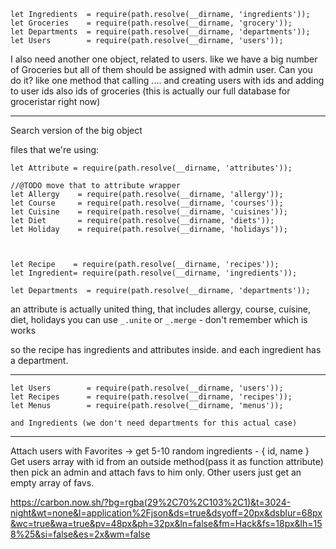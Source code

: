 ```
let Ingredients  = require(path.resolve(__dirname, 'ingredients'));
let Groceries    = require(path.resolve(__dirname, 'grocery'));
let Departments  = require(path.resolve(__dirname, 'departments'));
let Users        = require(path.resolve(__dirname, 'users'));
```

I also need another one object, related to users.
like we have a big number of Groceries
but all of them should be assigned with admin user.
Can you do it?
like one method that calling .... and creating users with ids and adding to user ids also ids of groceries
(this is actually our full database for groceristar right now)

---

Search version of the big object

files that we're using:
```
let Attribute = require(path.resolve(__dirname, 'attributes'));

//@TODO move that to attribute wrapper
let Allergy    = require(path.resolve(__dirname, 'allergy'));
let Course     = require(path.resolve(__dirname, 'courses'));
let Cuisine    = require(path.resolve(__dirname, 'cuisines'));
let Diet       = require(path.resolve(__dirname, 'diets'));
let Holiday    = require(path.resolve(__dirname, 'holidays'));



let Recipe    = require(path.resolve(__dirname, 'recipes'));
let Ingredient= require(path.resolve(__dirname, 'ingredients'));

let Departments  = require(path.resolve(__dirname, 'departments'));
```

an attribute is actually united thing, that includes allergy, course, cuisine, diet, holidays
you can use `_.unite` or `_.merge`  - don't remember which is works

so the recipe has ingredients and attributes inside. and each ingredient has a department.

----

```
let Users        = require(path.resolve(__dirname, 'users'));
let Recipes      = require(path.resolve(__dirname, 'recipes'));
let Menus        = require(path.resolve(__dirname, 'menus'));

and Ingredients (we don't need departments for this actual case)
```

---


Attach users with Favorites -> get 5-10 random ingredients - { id, name }
Get users array with id from an outside method(pass it as function attribute)
then pick an admin and attach favs to him only.
Other users just get an empty array of favs.


https://carbon.now.sh/?bg=rgba(29%2C70%2C103%2C1)&t=3024-night&wt=none&l=application%2Fjson&ds=true&dsyoff=20px&dsblur=68px&wc=true&wa=true&pv=48px&ph=32px&ln=false&fm=Hack&fs=18px&lh=158%25&si=false&es=2x&wm=false
